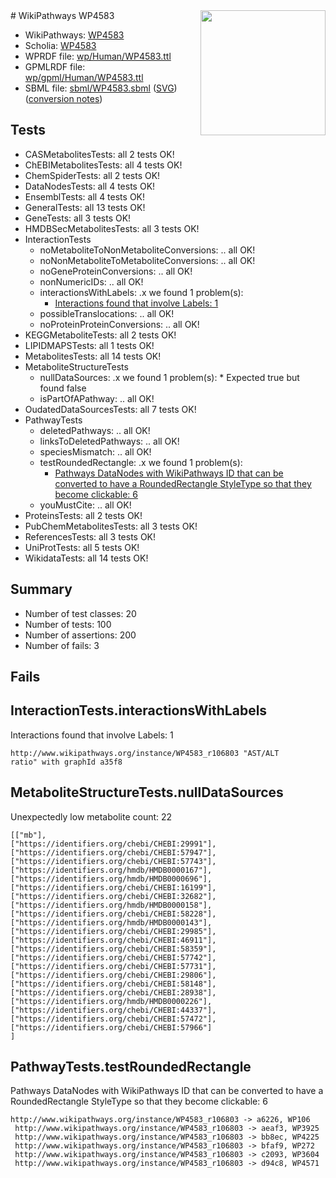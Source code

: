 <img style="float: right; width: 200px" src="../logo.png" />
# WikiPathways WP4583

* WikiPathways: [WP4583](https://identifiers.org/wikipathways:WP4583)
* Scholia: [WP4583](https://scholia.toolforge.org/wikipathways/WP4583)
* WPRDF file: [wp/Human/WP4583.ttl](../wp/Human/WP4583.ttl)
* GPMLRDF file: [wp/gpml/Human/WP4583.ttl](../wp/gpml/Human/WP4583.ttl)
* SBML file: [sbml/WP4583.sbml](../sbml/WP4583.sbml) ([SVG](../sbml/WP4583.svg)) ([conversion notes](../sbml/WP4583.txt))

## Tests
* CASMetabolitesTests: all 2 tests OK!
* ChEBIMetabolitesTests: all 4 tests OK!
* ChemSpiderTests: all 2 tests OK!
* DataNodesTests: all 4 tests OK!
* EnsemblTests: all 4 tests OK!
* GeneralTests: all 13 tests OK!
* GeneTests: all 3 tests OK!
* HMDBSecMetabolitesTests: all 3 tests OK!
* InteractionTests
    * noMetaboliteToNonMetaboliteConversions: .. all OK!
    * noNonMetaboliteToMetaboliteConversions: .. all OK!
    * noGeneProteinConversions: .. all OK!
    * nonNumericIDs: .. all OK!
    * interactionsWithLabels: .x we found 1 problem(s):
        * [Interactions found that involve Labels: 1](#630d2678)
    * possibleTranslocations: .. all OK!
    * noProteinProteinConversions: .. all OK!
* KEGGMetaboliteTests: all 2 tests OK!
* LIPIDMAPSTests: all 1 tests OK!
* MetabolitesTests: all 14 tests OK!
* MetaboliteStructureTests
    * nullDataSources: .x we found 1 problem(s):
            * Expected true but found false
    * isPartOfAPathway: .. all OK!
* OudatedDataSourcesTests: all 7 tests OK!
* PathwayTests
    * deletedPathways: .. all OK!
    * linksToDeletedPathways: .. all OK!
    * speciesMismatch: .. all OK!
    * testRoundedRectangle: .x we found 1 problem(s):
        * [Pathways DataNodes with WikiPathways ID that can be converted to have a RoundedRectangle StyleType so that they become clickable: 6](#9fbad3d0)
    * youMustCite: .. all OK!
* ProteinsTests: all 2 tests OK!
* PubChemMetabolitesTests: all 3 tests OK!
* ReferencesTests: all 3 tests OK!
* UniProtTests: all 5 tests OK!
* WikidataTests: all 14 tests OK!


## Summary

* Number of test classes: 20
* Number of tests: 100
* Number of assertions: 200
* Number of fails: 3

## Fails

<a name="630d2678" />

## InteractionTests.interactionsWithLabels

Interactions found that involve Labels: 1
```
http://www.wikipathways.org/instance/WP4583_r106803 "AST/ALT
ratio" with graphId a35f8
```

<a name="919041aa" />

## MetaboliteStructureTests.nullDataSources

Unexpectedly low metabolite count: 22
```
[["mb"],
["https://identifiers.org/chebi/CHEBI:29991"],
["https://identifiers.org/chebi/CHEBI:57947"],
["https://identifiers.org/chebi/CHEBI:57743"],
["https://identifiers.org/hmdb/HMDB0000167"],
["https://identifiers.org/hmdb/HMDB0000696"],
["https://identifiers.org/chebi/CHEBI:16199"],
["https://identifiers.org/chebi/CHEBI:32682"],
["https://identifiers.org/hmdb/HMDB0000158"],
["https://identifiers.org/chebi/CHEBI:58228"],
["https://identifiers.org/hmdb/HMDB0000143"],
["https://identifiers.org/chebi/CHEBI:29985"],
["https://identifiers.org/chebi/CHEBI:46911"],
["https://identifiers.org/chebi/CHEBI:58359"],
["https://identifiers.org/chebi/CHEBI:57742"],
["https://identifiers.org/chebi/CHEBI:57731"],
["https://identifiers.org/chebi/CHEBI:29806"],
["https://identifiers.org/chebi/CHEBI:58148"],
["https://identifiers.org/chebi/CHEBI:28938"],
["https://identifiers.org/hmdb/HMDB0000226"],
["https://identifiers.org/chebi/CHEBI:44337"],
["https://identifiers.org/chebi/CHEBI:57472"],
["https://identifiers.org/chebi/CHEBI:57966"]
]
```

<a name="9fbad3d0" />

## PathwayTests.testRoundedRectangle

Pathways DataNodes with WikiPathways ID that can be converted to have a RoundedRectangle StyleType so that they become clickable: 6
```
http://www.wikipathways.org/instance/WP4583_r106803 -> a6226, WP106
 http://www.wikipathways.org/instance/WP4583_r106803 -> aeaf3, WP3925
 http://www.wikipathways.org/instance/WP4583_r106803 -> bb8ec, WP4225
 http://www.wikipathways.org/instance/WP4583_r106803 -> bfaf9, WP272
 http://www.wikipathways.org/instance/WP4583_r106803 -> c2093, WP3604
 http://www.wikipathways.org/instance/WP4583_r106803 -> d94c8, WP4571
 ```

